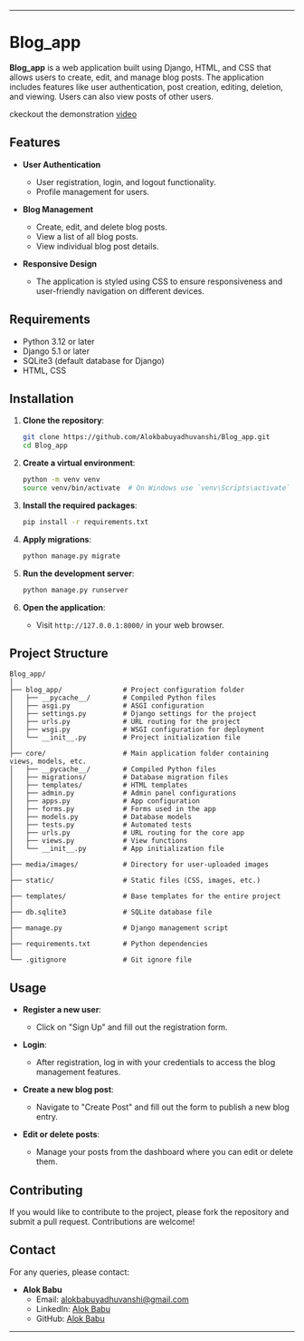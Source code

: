 

---

# Blog_app

**Blog_app** is a web application built using Django, HTML, and CSS that allows users to create, edit, and manage blog posts.
The application includes features like user authentication, post creation, editing, deletion, and viewing. Users can also 
view posts of other users.

ckeckout the demonstration [video](https://drive.google.com/file/d/15mXRau-jYz3z980YsvYTWyooZzfvNhxX/view?usp=sharing)

## Features

- **User Authentication**
  - User registration, login, and logout functionality.
  - Profile management for users.
  
- **Blog Management**
  - Create, edit, and delete blog posts.
  - View a list of all blog posts.
  - View individual blog post details.

- **Responsive Design**
  - The application is styled using CSS to ensure responsiveness and user-friendly navigation on different devices.

## Requirements

- Python 3.12 or later
- Django 5.1 or later
- SQLite3 (default database for Django)
- HTML, CSS

## Installation

1. **Clone the repository**:
   ```bash
   git clone https://github.com/Alokbabuyadhuvanshi/Blog_app.git
   cd Blog_app
   ```

2. **Create a virtual environment**:
   ```bash
   python -m venv venv
   source venv/bin/activate  # On Windows use `venv\Scripts\activate`
   ```

3. **Install the required packages**:
   ```bash
   pip install -r requirements.txt
   ```

4. **Apply migrations**:
   ```bash
   python manage.py migrate
   ```

5. **Run the development server**:
   ```bash
   python manage.py runserver
   ```

6. **Open the application**:
   - Visit `http://127.0.0.1:8000/` in your web browser.

## Project Structure

```plaintext
Blog_app/
│
├── blog_app/               # Project configuration folder
│   ├── __pycache__/        # Compiled Python files
│   ├── asgi.py             # ASGI configuration
│   ├── settings.py         # Django settings for the project
│   ├── urls.py             # URL routing for the project
│   ├── wsgi.py             # WSGI configuration for deployment
│   └── __init__.py         # Project initialization file
│
├── core/                   # Main application folder containing views, models, etc.
│   ├── __pycache__/        # Compiled Python files
│   ├── migrations/         # Database migration files
│   ├── templates/          # HTML templates
│   ├── admin.py            # Admin panel configurations
│   ├── apps.py             # App configuration
│   ├── forms.py            # Forms used in the app
│   ├── models.py           # Database models
│   ├── tests.py            # Automated tests
│   ├── urls.py             # URL routing for the core app
│   ├── views.py            # View functions
│   └── __init__.py         # App initialization file
│
├── media/images/           # Directory for user-uploaded images
│
├── static/                 # Static files (CSS, images, etc.)
│
├── templates/              # Base templates for the entire project
│
├── db.sqlite3              # SQLite database file
│
├── manage.py               # Django management script
│
├── requirements.txt        # Python dependencies
│
└── .gitignore              # Git ignore file
```

## Usage

- **Register a new user**:
  - Click on "Sign Up" and fill out the registration form.
  
- **Login**:
  - After registration, log in with your credentials to access the blog management features.

- **Create a new blog post**:
  - Navigate to "Create Post" and fill out the form to publish a new blog entry.

- **Edit or delete posts**:
  - Manage your posts from the dashboard where you can edit or delete them.

## Contributing

If you would like to contribute to the project, please fork the repository and submit a pull request. Contributions are
welcome!

## Contact

For any queries, please contact:

- **Alok Babu**  
  - Email: alokbabuyadhuvanshi@gmail.com
  - LinkedIn: [Alok Babu](https://www.linkedin.com/in/alok-babu-8a7619269)
  - GitHub: [Alok Babu](https://github.com/Alokbabuyadhuvanshi)

---

